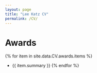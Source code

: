 ```yaml
---
layout: page
title: "Lee Katz CV"
permalink: /CV/
---
```


# Awards

{% for item in site.data.CV.awards.items %}
* {{ item.summary }}
{% endfor %}

